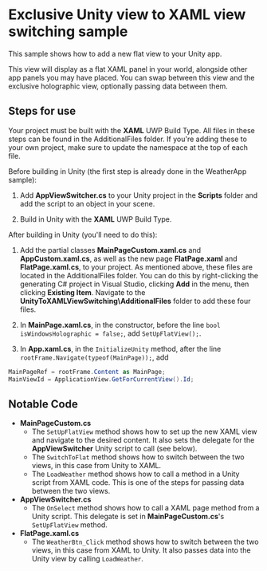 # Exclusive Unity view to XAML view switching sample
This sample shows how to add a new flat view to your Unity app.

This view will display as a flat XAML panel in your world, alongside other app panels you may have placed. You can swap between this view and the exclusive holographic view, optionally passing data between them.

## Steps for use
Your project must be built with the **XAML** UWP Build Type. All files in these steps can be found in the AdditionalFiles folder. If you're adding these to your own project, make sure to update the namespace at the top of each file.

Before building in Unity (the first step is already done in the WeatherApp sample):

1. Add **AppViewSwitcher.cs** to your Unity project in the **Scripts** folder and add the script to an object in your scene.

2. Build in Unity with the **XAML** UWP Build Type.

After building in Unity (you'll need to do this):

1. Add the partial classes **MainPageCustom.xaml.cs** and **AppCustom.xaml.cs**, as well as the new page **FlatPage.xaml** and **FlatPage.xaml.cs**, to your project. As mentioned above, these files are located in the AdditionalFiles folder. You can do this by right-clicking the generating C# project in Visual Studio, clicking **Add** in the menu, then clicking **Existing Item**. Navigate to the **UnityToXAMLViewSwitching\AdditionalFiles** folder to add these four files.

2. In **MainPage.xaml.cs**, in the constructor, before the line `bool isWindowsHolographic = false;`, add `SetUpFlatView();`.

3. In **App.xaml.cs**, in the `InitializeUnity` method, after the line `rootFrame.Navigate(typeof(MainPage));`, add   
```C#
MainPageRef = rootFrame.Content as MainPage;
MainViewId = ApplicationView.GetForCurrentView().Id;
```

## Notable Code

* **MainPageCustom.cs**
    * The `SetUpFlatView` method shows how to set up the new XAML view and navigate to the desired content. It also sets the delegate for the **AppViewSwitcher** Unity script to call (see below).
    * The `SwitchToFlat` method shows how to switch between the two views, in this case from Unity to XAML.
    * The `LoadWeather` method shows how to call a method in a Unity script from XAML code. This is one of the steps for passing data between the two views.
* **AppViewSwitcher.cs**
    * The `OnSelect` method shows how to call a XAML page method from a Unity script. This delegate is set in **MainPageCustom.cs**'s `SetUpFlatView` method.
* **FlatPage.xaml.cs**
    * The `WeatherBtn_Click` method shows how to switch between the two views, in this case from XAML to Unity. It also passes data into the Unity view by calling `LoadWeather`.